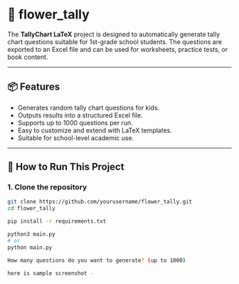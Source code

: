 # 🌼 flower_tally

The **TallyChart LaTeX** project is designed to automatically generate tally chart questions suitable for 1st-grade school students. The questions are exported to an Excel file and can be used for worksheets, practice tests, or book content.

---

## 📦 Features

- Generates random tally chart questions for kids.
- Outputs results into a structured Excel file.
- Supports up to 1000 questions per run.
- Easy to customize and extend with LaTeX templates.
- Suitable for school-level academic use.

---

## 🚀 How to Run This Project

### 1. Clone the repository
```bash
git clone https://github.com/yourusername/flower_tally.git
cd flower_tally

pip install -r requirements.txt

python3 main.py
# or
python main.py

How many questions do you want to generate? (up to 1000)

here is sample screenshot -
